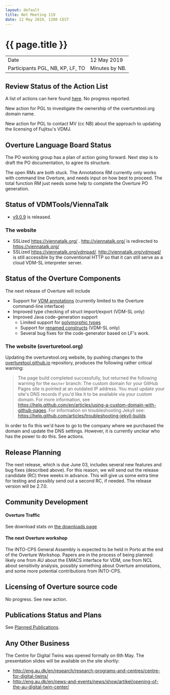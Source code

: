 ```yaml
---
layout: default
title: Net Meeting 119
date: 12 May 2019, 1200 CEST
---
```


<script src="https://code.jquery.com/jquery-1.11.1.min.js">
</script>
<script src="/javascripts/edit.js"></script>
<script>setEditButonNm();</script>

# {{ page.title }}

|||
|---|---|
| Date | 12 May 2019 |
| Participants PGL, NB, KP, LF, TO |   Minutes by NB. |

## Review Status of the Action List

A list of actions can here found [here](https://github.com/overturetool/overturetool.github.io/issues?q=is%3Aissue+is%3Aopen+label%3A%22action+net-meeting%22). No progress reported.

New action for PGL to investigate the ownership of the overturetool.org domain name.

New action for PGL to contact MV (cc NB) about the approach to updating the licensing of Fujitsu's VDMJ.

## Overture Language Board Status

The PO working group has a plan of action going forward. Next step is to draft the PO documentation, to agree its structure.

The open RMs are both stuck. The Annotations RM currently only works with command line Overture, and needs input on how best to proceed. The total function RM just needs some help to complete the Overture PO generation.

## Status of VDMTools/ViennaTalk

* [v9.0.9](https://github.com/vdmtools/vdmtools/releases/tag/v9.0.9) is released.

### The website
* SSLized https://viennatalk.org/ . http://viennatalk.org/ is redirected to https://viennatalk.org/
* SSLized https://viennatalk.org/vdmpad/. http://viennatalk.org/vdmpad/ is still accessible by the conventional HTTP so that it can still serve as a cloud VDM-SL interpreter server.

##  Status of the Overture Components

The next release of Overture will include

* Support for [VDM annotations](https://github.com/overturetool/language/issues/46) (currently limited to the Overture command-line interface)
* Improved type checking of struct import/export (VDM-SL only)
* Improved Java code-generation support
  - Limited support for [polymorphic types](https://github.com/overturetool/overture/issues/691)
  - Support for [renamed constructs](https://github.com/overturetool/overture/issues/690) (VDM-SL only)
  - Several bug fixes for the code-generator based on LF's work.

### The website (overturetool.org)

Updating the overturetool.org website, by pushing changes to the [overturetool.github.io](https://github.com/overturetool/overturetool.github.io) repository, produces the following rather critical warning:

> The page build completed successfully, but returned the following warning for the `master` branch:
> The custom domain for your GitHub Pages site is pointed at an outdated
> IP address. You must update your site's DNS records if you'd like it
> to be available via your custom domain. For more information, see
> https://help.github.com/en/articles/using-a-custom-domain-with-github-pages.
> For information on troubleshooting Jekyll see:
>  https://help.github.com/articles/troubleshooting-jekyll-builds

In order to fix this we'd have to go to the company where we purchased the domain and update the DNS settings. However, it is currently unclear who has the power to do this. See actions.

##  Release Planning

The next release, which is due June 03, includes several new features and bug fixes (described above). For this reason, we will send out the release candidate (RC) three weeks in advance. This will give us some extra time for testing and possibly send out a second RC, if needed. The release version will be 2.7.0.

##  Community Development

#### Overture Traffic

See download stats on [the downloads page](https://www.overturetool.org/download/)

#### The next Overture workshop

The INTO-CPS General Assembly is expected to be held in Porto at the end of the Overture Workshop. Papers are in the process of being planned: likely one from AU about the EMACS interface for VDM, one from NCL about sensitivity analysis, possibly something about Overture annotations, and some more potential contributions from INTO-CPS.

##  Licensing of Overture source code

No progress. See new action.

##  Publications Status and Plans

See [Planned Publications](https://www.overturetool.org/publications/PlannedPublications.html).

##  Any Other Business

The Centre for Digital Twins was opened formally on 6th May. The presentation slides will be available on the site shortly:

* http://eng.au.dk/en/research/research-programs-and-centres/centre-for-digital-twins/
* http://eng.au.dk/en/news-and-events/news/show/artikel/opening-of-the-au-digital-twin-center/

<div id="edit_page_div"></div>





